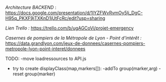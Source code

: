 *Architecture BACKEND* : https://docs.google.com/presentation/d/1lYZFWvRvmOy5Ij_DgC-H95q_PKXF9jTXKnD1jUtFcRc/edit?usp=sharing

*Lien Trello :* https://trello.com/b/ugAGCoVi/projet-emergency

*Casernes de pompiers de la Métropole de Lyon - Point d'intérêt :* https://data.grandlyon.com/jeux-de-donnees/casernes-pompiers-metropole-lyon-point-interet/donnees

TODO:
  -move loadressources to API.js
  - try to create displayClass(map,markers[]):
          -addTo group(marker,arg)
          -reset group(marker)
          
  
